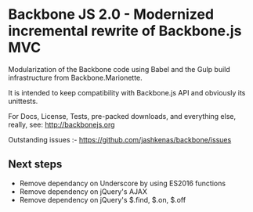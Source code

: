 # Backbone JS 2.0 - Modernized incremental rewrite of Backbone.js MVC

Modularization of the Backbone code using Babel and the Gulp build infrastructure from Backbone.Marionette.

It is intended to keep compatibility with Backbone.js API and obviously its unittests.

For Docs, License, Tests, pre-packed downloads, and everything else, really, see: http://backbonejs.org

Outstanding issues :- https://github.com/jashkenas/backbone/issues

## Next steps
  - Remove dependancy on Underscore by using ES2016 functions
  - Remove dependency on jQuery's AJAX
  - Remove dependency on jQuery's $.find, $.on, $.off
